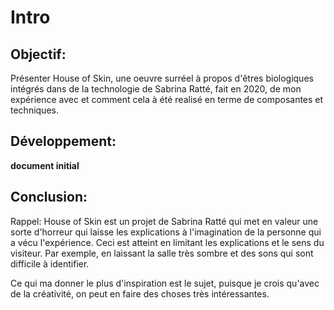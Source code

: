 # Intro

## Objectif: 
Présenter House of Skin, une oeuvre surréel à propos d'êtres biologiques intégrés dans de la technologie de Sabrina Ratté, fait en 2020, de mon expérience avec et comment cela à été realisé en terme de composantes et techniques.

## Développement: 
**document initial**

## Conclusion: 
Rappel: House of Skin est un projet de Sabrina Ratté qui met en valeur une sorte d'horreur qui laisse les explications à l'imagination de la personne qui a vécu l'expérience. Ceci est atteint en limitant les explications et le sens du visiteur. Par exemple, en laissant la salle très sombre et des sons qui sont difficile à identifier.

Ce qui ma donner le plus d'inspiration est le sujet, puisque je crois qu'avec de la créativité, on peut en faire des choses très intéressantes.
